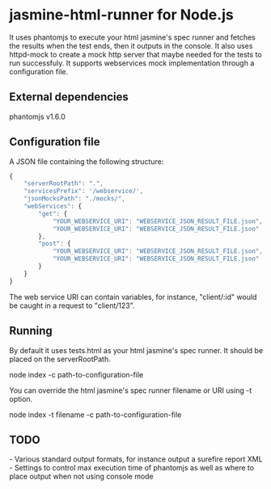 # jasmine-html-runner for Node.js

It uses phantomjs to execute your html jasmine's spec runner and fetches the 
results when the test ends, then it outputs in the console. It also uses httpd-mock 
to create a mock http server that maybe needed for the tests to run successfuly.
It supports webservices mock implementation through a configuration file.

## External dependencies
phantomjs v1.6.0

## Configuration file
A JSON file containing the following structure:
```js
{
    "serverRootPath": ".",
    "servicesPrefix": '/webservice/',
    "jsonMocksPath": "./mocks/",
    "webServices": {
        "get": {
            "YOUR_WEBSERVICE_URI": "WEBSERVICE_JSON_RESULT_FILE.json",
            "YOUR_WEBSERVICE_URI": "WEBSERVICE_JSON_RESULT_FILE.json"
        },
    	"post": {
			"YOUR_WEBSERVICE_URI": "WEBSERVICE_JSON_RESULT_FILE.json",
            "YOUR_WEBSERVICE_URI": "WEBSERVICE_JSON_RESULT_FILE.json"
		}
	}
}
```
The web service URI can contain variables, for instance, "client/:id" would be
caught in a request to "client/123".

## Running

By default it uses tests.html as your html jasmine's spec runner. It should be placed on the serverRootPath.

node index -c path-to-configuration-file

You can override the html jasmine's spec runner filename or URI using -t option.

node index -t filename -c path-to-configuration-file

## TODO

\- Various standard output formats, for instance output a surefire report XML
\- Settings to control max execution time of phantomjs as well as where to place
output when not using console mode